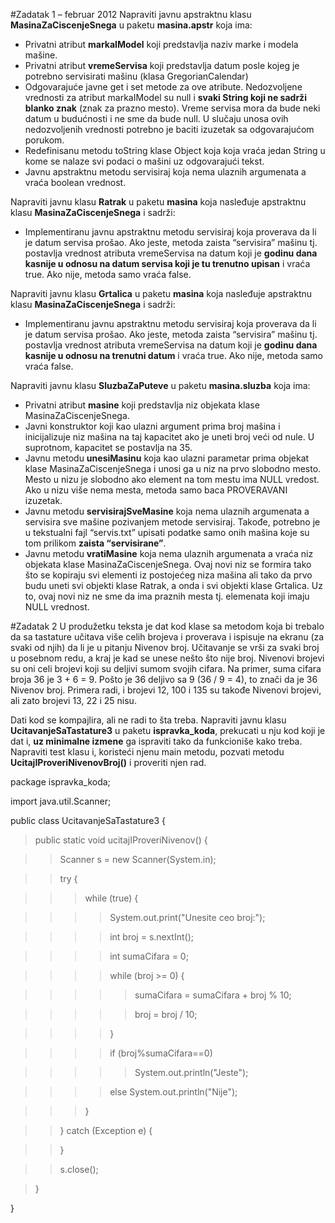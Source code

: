 #Zadatak 1 – februar 2012
Napraviti javnu apstraktnu klasu **MasinaZaCiscenjeSnega** u paketu **masina.apstr** koja ima:
* Privatni atribut **markaIModel** koji predstavlja naziv marke i modela mašine.
* Privatni atribut **vremeServisa** koji predstavlja datum posle kojeg je potrebno servisirati mašinu
(klasa GregorianCalendar)
* Odgovarajuće javne get i set metode za ove atribute. Nedozvoljene vrednosti za atribut
markaIModel su null i __svaki String koji ne sadrži blanko znak__ (znak za prazno mesto). Vreme
servisa mora da bude neki datum u budućnosti i ne sme da bude null. U slučaju unosa ovih
nedozvoljenih vrednosti potrebno je baciti izuzetak sa odgovarajućom porukom.
* Redefinisanu metodu toString klase Object koja koja vraća jedan String u kome se nalaze svi podaci
o mašini uz odgovarajući tekst.
* Javnu apstraktnu metodu servisiraj koja nema ulaznih argumenata a vraća boolean vrednost.

Napraviti javnu klasu **Ratrak** u paketu **masina** koja nasleđuje apstraktnu klasu **MasinaZaCiscenjeSnega** i sadrži:
* Implementiranu javnu apstraktnu metodu servisiraj koja proverava da li je datum servisa prošao. Ako
jeste, metoda zaista “servisira” mašinu tj. postavlja vrednost atributa vremeServisa na datum koji je
__godinu dana kasnije u odnosu na datum servisa koji je tu trenutno upisan__ i vraća true. Ako
nije, metoda samo vraća false.

Napraviti javnu klasu **Grtalica** u paketu **masina** koja nasleđuje apstraktnu klasu  **MasinaZaCiscenjeSnega** i sadrži:
* Implementiranu javnu apstraktnu metodu servisiraj koja proverava da li je datum servisa prošao. Ako
jeste, metoda zaista “servisira” mašinu tj. postavlja vrednost atributa vremeServisa na datum koji je
__godinu dana kasnije u odnosu na trenutni datum__ i vraća true. Ako nije, metoda samo vraća false.

Napraviti javnu klasu **SluzbaZaPuteve** u paketu **masina.sluzba** koja ima:
* Privatni atribut **masine** koji predstavlja niz objekata klase MasinaZaCiscenjeSnega.
* Javni konstruktor koji kao ulazni argument prima broj mašina i inicijalizuje niz mašina na taj kapacitet
ako je uneti broj veći od nule. U suprotnom, kapacitet se postavlja na 35.
* Javnu metodu **unesiMasinu** koja kao ulazni parametar prima objekat klase MasinaZaCiscenjeSnega i unosi ga u
niz na prvo slobodno mesto. Mesto u nizu je slobodno ako element na tom mestu ima NULL vredost.
Ako u nizu više nema mesta, metoda samo baca PROVERAVANI izuzetak.
* Javnu metodu **servisirajSveMasine** koja nema ulaznih argumenata a servisira sve mašine pozivanjem metode servisiraj. Takođe, potrebno je u
tekstualni fajl “servis.txt” upisati podatke samo onih mašina koje su tom prilikom __zaista “servisirane”__.
* Javnu metodu **vratiMasine** koja nema ulaznih argumenata a vraća niz objekata klase
MasinaZaCiscenjeSnega. Ovaj novi niz se formira tako što se kopiraju svi elementi iz postojećeg
niza mašina ali tako da prvo budu uneti svi objekti klase Ratrak, a onda i svi objekti klase Grtalica.
Uz to, ovaj novi niz ne sme da ima praznih mesta tj. elemenata koji imaju NULL vrednost.

#Zadatak 2
U produžetku teksta je dat kod klase sa metodom koja bi trebalo da sa tastature učitava više celih brojeva i
proverava i ispisuje na ekranu (za svaki od njih) da li je u pitanju Nivenov broj. Učitavanje se vrši za svaki
broj u posebnom redu, a kraj je kad se unese nešto što nije broj. Nivenovi brojevi su oni celi brojevi koji su
deljivi sumom svojih cifara. Na primer, suma cifara broja 36 je 3 + 6 = 9. Pošto je 36 deljivo sa 9 (36 / 9 =
4), to znači da je 36 Nivenov broj. Primera radi, i brojevi 12, 100 i 135 su takođe Nivenovi brojevi, ali zato
brojevi 13, 22 i 25 nisu.

Dati kod se kompajlira, ali ne radi to šta treba. Napraviti javnu klasu **UcitavanjeSaTastature3** u paketu
**ispravka_koda**, prekucati u nju kod koji je dat i, __uz minimalne izmene__ ga ispraviti tako da funkcioniše
kako treba. Napraviti test klasu i, koristeći njenu main metodu, pozvati metodu
**UcitajIProveriNivenovBroj()** i proveriti njen rad.

package ispravka_koda;

import java.util.Scanner;

public class UcitavanjeSaTastature3 {

>public static void ucitajIProveriNivenov() {

>>Scanner s = new Scanner(System.in);

>>try {

>>>while (true) {

>>>>System.out.print("Unesite ceo broj:");

>>>>int broj = s.nextInt();

>>>>int sumaCifara = 0;

>>>>while (broj >= 0) {

>>>>>sumaCifara = sumaCifara + broj % 10;

>>>>>broj = broj / 10;

>>>>}

>>>> if (broj%sumaCifara==0)

>>>>>System.out.println("Jeste");

>>>>else System.out.println("Nije");

>>>}

>>} catch (Exception e) {

>>}

>>s.close();

>}

}